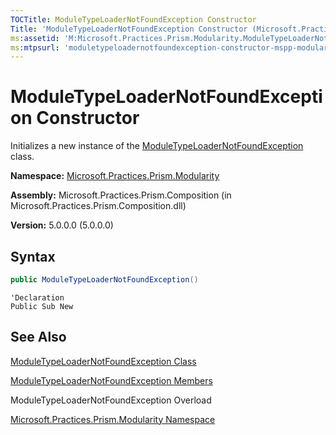 ```yaml
---
TOCTitle: ModuleTypeLoaderNotFoundException Constructor
Title: 'ModuleTypeLoaderNotFoundException Constructor (Microsoft.Practices.Prism.Modularity)'
ms:assetid: 'M:Microsoft.Practices.Prism.Modularity.ModuleTypeLoaderNotFoundException.\#ctor'
ms:mtpsurl: 'moduletypeloadernotfoundexception-constructor-mspp-modularity.md'
---
```


# ModuleTypeLoaderNotFoundException Constructor

Initializes a new instance of the [ModuleTypeLoaderNotFoundException](moduletypeloadernotfoundexception-class-mspp-modularity) class.

**Namespace:** [Microsoft.Practices.Prism.Modularity](mspp-modularity-namespace)

**Assembly:** Microsoft.Practices.Prism.Composition (in Microsoft.Practices.Prism.Composition.dll)

**Version:** 5.0.0.0 (5.0.0.0)

## Syntax

```C#
public ModuleTypeLoaderNotFoundException()
```

```VB
'Declaration
Public Sub New
```

## See Also

[ModuleTypeLoaderNotFoundException Class](moduletypeloadernotfoundexception-class-mspp-modularity)

[ModuleTypeLoaderNotFoundException Members](moduletypeloadernotfoundexception-members-mspp-modularity)

ModuleTypeLoaderNotFoundException Overload

[Microsoft.Practices.Prism.Modularity Namespace](mspp-modularity-namespace)
